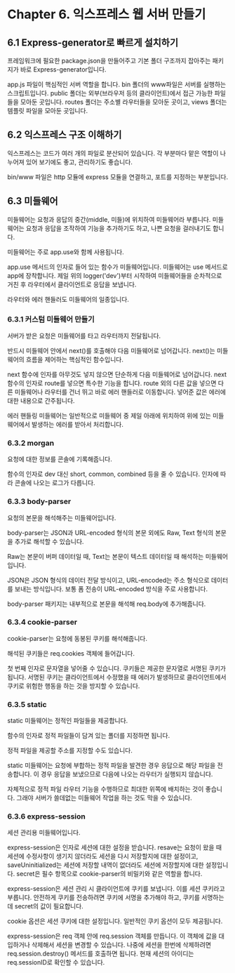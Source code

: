 # Chapter 6. 익스프레스 웹 서버 만들기

## 6.1 Express-generator로 빠르게 설치하기

프레임워크에 필요한 package.json을 만들어주고 기본 폴더 구조까지 잡아주는 패키지가 바로 Express-generator입니다.

app.js 파일이 핵심적인 서버 역할을 합니다.
bin 폴더의 www파일은 서버를 실행하는 스크립트입니다.
public 폴더는 외부(브라우저 등의 클라이언트)에서 접근 가능한 파일들을 모아둔 곳입니다.
routes 폴더는 주소별 라우터들을 모아둔 곳이고, views 폴더는 템플릿 파일을 모아둔 곳입니다.

## 6.2 익스프레스 구조 이해하기

익스프레스는 코드가 여러 개의 파일로 분산되어 있습니다.
각 부분마다 맡은 역할이 나누어져 있어 보기에도 좋고, 관리하기도 좋습니다.

bin/www 파일은 http 모듈에 express 모듈을 연결하고, 포트를 지정하는 부분입니다.

## 6.3 미들웨어

미들웨어는 요청과 응답의 중간(middle, 미들)에 위치하여 미들웨어라 부릅니다.
미들웨어는 요청과 응답을 조작하여 기능을 추가하기도 하고, 나쁜 요청을 걸러내기도 합니다.

미들웨어는 주로 app.use와 함께 사용됩니다.

app.use 메서드의 인자로 들어 있는 함수가 미들웨어입니다.
미들웨어는 use 메서드로 app에 장착합니다.
제일 위의 logger('dev')부터 시작하여 미들웨어들을 순차적으로 거친 후 라우터에서 클라이언트로 응답을 보냅니다.

라우터와 에러 핸들러도 미들웨어의 일종입니다.

### 6.3.1 커스텀 미들웨어 만들기

서버가 받은 요청은 미들웨어를 타고 라우터까지 전달됩니다.

반드시 미들웨어 안에서 next()를 호출해야 다음 미들웨어로 넘어갑니다.
next()는 미들웨어의 흐름을 제어하는 핵심적인 함수입니다.

next 함수에 인자를 아무것도 넣지 않으면 단순하게 다음 미들웨어로 넘어갑니다.
next 함수의 인자로 route를 넣으면 특수한 기능을 합니다.
route 외의 다른 값을 넣으면 다른 미들웨어나 라우터를 건너 뛰고 바로 에러 핸들러로 이동합니다.
넣어준 값은 에러에 대한 내용으로 간주됩니다.

에러 핸들링 미들웨어는 일반적으로 미들웨어 중 제일 아래에 위치하여 위에 있는 미들웨어에서 발생하는 에러를 받아서 처리합니다.

### 6.3.2 morgan

요청에 대한 정보를 콘솔에 기록해줍니다.

함수의 인자로 dev 대신 short, common, combined 등을 줄 수 있습니다.
인자에 따라 콘솔에 나오는 로그가 다릅니다.

### 6.3.3 body-parser

요청의 본문을 해석해주는 미들웨어입니다.

body-parser는 JSON과 URL-encoded 형식의 본문 외에도 Raw, Text 형식의 본문을 추가로 해석할 수 있습니다.

Raw는 본문이 버퍼 데이터일 때, Text는 본문이 텍스트 데이터일 때 해석하는 미들웨어입니다.

JSON은 JSON 형식의 데이터 전달 방식이고, URL-encoded는 주소 형식으로 데이터를 보내는 방식입니다.
보통 폼 전송이 URL-encoded 방식을 주로 사용합니다.

body-parser 패키지는 내부적으로 본문을 해석해 req.body에 추가해줍니다.

### 6.3.4 cookie-parser

cookie-parser는 요청에 동봉된 쿠키를 해석해줍니다.

해석된 쿠키들은 req.cookies 객체에 들어갑니다.

첫 번째 인자로 문자열을 넣어줄 수 있습니다.
쿠키들은 제공한 문자열로 서명된 쿠키가 됩니다.
서명된 쿠키는 클라이언트에서 수정했을 때 에러가 발생하므로 클라이언트에서 쿠키로 위험한 행동을 하는 것을 방지할 수 있습니다.

### 6.3.5 static

static 미들웨어는 정적인 파일들을 제공합니다.

함수의 인자로 정적 파일들이 담겨 있는 폴더를 지정하면 됩니다.

정적 파일을 제공할 주소를 지정할 수도 있습니다.

static 미들웨어는 요청에 부합하는 정적 파일을 발견한 경우 응답으로 해당 파일을 전송합니다.
이 경우 응답을 보냈으므로 다음에 나오는 라우터가 실행되지 않습니다.

자체적으로 정적 파일 라우터 기능을 수행하므로 최대한 위쪽에 배치하는 것이 좋습니다.
그래야 서버가 쓸데없는 미들웨어 작업을 하는 것도 막을 수 있습니다.

### 6.3.6 express-session

세션 관리용 미들웨어입니다.

express-session은 인자로 세션에 대한 설정을 받습니다.
resave는 요청이 왔을 때 세션에 수정사항이 생기지 않더라도 세션을 다시 저장할지에 대한 설정이고, saveUninitialized는 세션에 저장할 내역이 없더라도 세션에 저장할지에 대한 설정입니다.
secret은 필수 항목으로 cookie-parser의 비밀키와 같은 역할을 합니다.

express-session은 세션 관리 시 클라이언트에 쿠키를 보냅니다.
이를 세션 쿠키라고 부릅니다.
안전하게 쿠키를 전송하려면 쿠키에 서명을 추가해야 하고, 쿠키를 서명하는 데 secret의 값이 필요합니다.

cookie 옵션은 세션 쿠키에 대한 설정입니다.
일반적인 쿠키 옵션이 모두 제공됩니다.

express-session은 req 객체 안에 req.session 객체를 만듭니다.
이 객체에 값을 대입하거나 삭제해서 세션을 변경할 수 있습니다.
나중에 세션을 한번에 삭제하려면 req.session.destroy() 메서드를 호출하면 됩니다.
현재 세션의 아이디는 req.sessionID로 확인할 수 있습니다.
